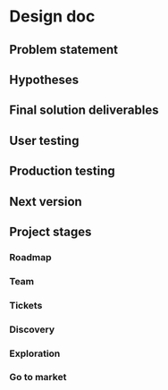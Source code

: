 # Design doc
## Problem statement
## Hypotheses
## Final solution deliverables
## User testing
## Production testing
## Next version
## Project stages
### Roadmap
### Team
### Tickets
### Discovery
### Exploration
### Go to market